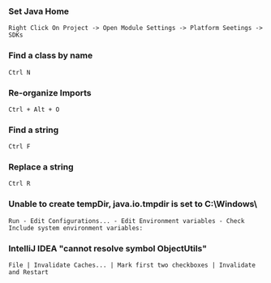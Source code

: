 ### Set Java Home
    Right Click On Project -> Open Module Settings -> Platform Seetings -> SDKs
### Find a class by name
    Ctrl N
### Re-organize Imports
    Ctrl + Alt + O
### Find a string
    Ctrl F
### Replace a string
    Ctrl R
### Unable to create tempDir, java.io.tmpdir is set to C:\Windows\
    Run - Edit Configurations... - Edit Environment variables - Check Include system environment variables:
### IntelliJ IDEA "cannot resolve symbol ObjectUtils"
    File | Invalidate Caches... | Mark first two checkboxes | Invalidate and Restart

 
